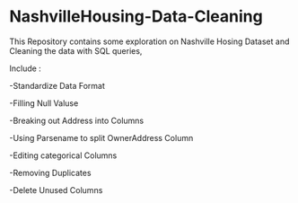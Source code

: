 # NashvilleHousing-Data-Cleaning

This Repository contains some exploration on Nashville Hosing Dataset and Cleaning the data with SQL queries, 

Include :

-Standardize Data Format

-Filling Null Valuse

-Breaking out Address into Columns

-Using Parsename to split OwnerAddress Column

-Editing categorical Columns

-Removing Duplicates

-Delete Unused Columns
